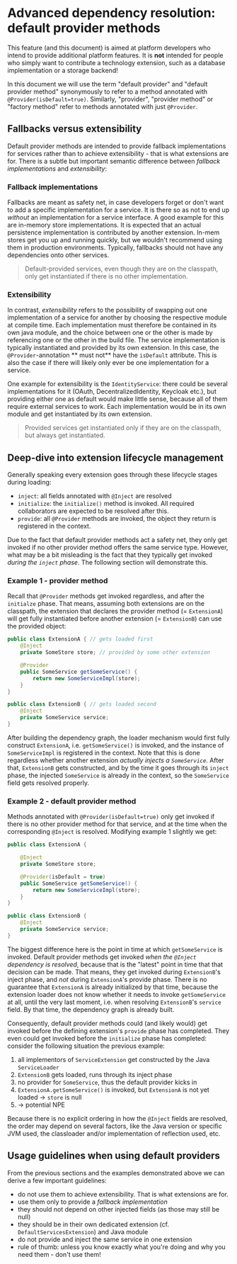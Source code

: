 # Advanced dependency resolution: default provider methods

This feature (and this document) is aimed at platform developers who intend to provide additional platform features. It
is **not** intended for people who simply want to contribute a technology extension, such as a database implementation
or a storage backend!

In this document we will use the term "default provider" and "default provider method" synonymously to refer to a method
annotated with `@Provider(isDefault=true)`. Similarly, "provider", "provider method" or "factory method"
refer to methods annotated with just `@Provider`.

## Fallbacks versus extensibility

Default provider methods are intended to provide fallback implementations for services rather than to achieve
extensibility - that is what extensions are for. There is a subtle but important semantic difference between _fallback
implementations_ and _extensibility_:

### Fallback implementations

Fallbacks are meant as safety net, in case developers forget or don't want to add a specific implementation for a
service. It is there so as not to end up _without_ an implementation for a service interface. A good example for this
are in-memory store implementations. It is expected that an actual persistence implementation is contributed by another
extension. In-mem stores get you up and running quickly, but we wouldn't recommend using them in production
environments. Typically, fallbacks should not have any dependencies onto other services.

> Default-provided services, even though they are on the classpath, only get instantiated if there is no other
> implementation.

### Extensibility

In contrast, _extensibility_ refers to the possibility of swapping out one implementation of a service for another by
choosing the respective module at compile time. Each implementation must therefore be contained in its own java module,
and the choice between one or the other is made by referencing one or the other in the build file. The service
implementation is typically instantiated and provided by its own extension. In this case, the `@Provider`-annotation **
must not** have the `isDefault` attribute. This is also the case if there will likely only ever be one implementation
for a service.

One example for extensibility is the `IdentityService`: there could be several implementations for it (OAuth,
DecentralizedIdentity, Keycloak etc.), but providing either one as default would make little sense, because all of them
require external services to work. Each implementation would be in its own module and get instantiated by its own
extension.

> Provided services get instantiated only if they are on the classpath, but always get instantiated.

## Deep-dive into extension lifecycle management

Generally speaking every extension goes through these lifecycle stages during loading:

- `inject`: all fields annotated with `@Inject` are resolved
- `initialize`: the `initialize()` method is invoked. All required collaborators are expected to be resolved after this.
- `provide`: all `@Provider` methods are invoked, the object they return is registered in the context.

Due to the fact that default provider methods act a safety net, they only get invoked if no other provider method offers
the same service type. However, what may be a bit misleading is the fact that they typically get invoked _during the
`inject` phase_. The following section will demonstrate this.

### Example 1 - provider method

Recall that `@Provider` methods get invoked regardless, and after the `initialze` phase. That means, assuming both
extensions are on the classpath, the extension that declares the provider method (= `ExtensionA`) will get fully
instantiated before another extension (= `ExtensionB`) can use the provided object:

```java
public class ExtensionA { // gets loaded first
    @Inject
    private SomeStore store; // provided by some other extension

    @Provider
    public SomeService getSomeService() {
        return new SomeServiceImpl(store);
    }
}

public class ExtensionB { // gets loaded second
    @Inject
    private SomeService service;
}
```

After building the dependency graph, the loader mechanism would first fully construct `ExtensionA`, i.e.
`getSomeService()` is invoked, and the instance of `SomeServiceImpl` is registered in the context. Note that this is
done regardless whether another extension _actually injects a `SomeService`_. After that, `ExtensionB` gets constructed,
and by the time it goes through its `inject` phase, the injected `SomeService` is already in the context, so the
`SomeService` field gets resolved properly.

### Example 2 - default provider method

Methods annotated with `@Provider(isDefault=true)` only get invoked if there is no other provider method for that
service, and at the time when the corresponding `@Inject` is resolved. Modifying example 1 slightly we get:

```java
public class ExtensionA {

    @Inject
    private SomeStore store;

    @Provider(isDefault = true)
    public SomeService getSomeService() {
        return new SomeServiceImpl(store);
    }
}

public class ExtensionB {
    @Inject
    private SomeService service;
}
```

The biggest difference here is the point in time at which `getSomeService` is invoked. Default provider methods get
invoked _when the `@Inject` dependency is resolved_, because that is the "latest" point in time that that decision can
be made. That means, they get invoked during `ExtensionB`'s inject phase, and _not_ during `ExtensionA`'s provide phase.
There is no guarantee that `ExtensionA` is already initialized by that time, because the extension loader does not know
whether it needs to invoke `getSomeService` at all, until the very last moment, i.e. when resolving `ExtensionB`'s
`service` field. By that time, the dependency graph is already built.

Consequently, default provider methods could (and likely would) get invoked before the defining extension's `provide`
phase has completed. They even could get invoked before the `initialize` phase has completed: consider the following
situation the previous example:

1. all implementors of `ServiceExtension` get constructed by the Java `ServiceLoader`
2. `ExtensionB` gets loaded, runs through its inject phase
3. no provider for `SomeService`, thus the default provider kicks in
4. `ExtensionA.getSomeService()` is invoked, but `ExtensionA` is not yet loaded -> `store` is null
5. -> potential NPE

Because there is no explicit ordering in how the `@Inject` fields are resolved, the order may depend on several factors,
like the Java version or specific JVM used, the classloader and/or implementation of reflection used, etc.

## Usage guidelines when using default providers

From the previous sections and the examples demonstrated above we can derive a few important guidelines:

- do not use them to achieve extensibility. That is what extensions are for.
- use them only to provide a _fallback implementation_
- they should not depend on other injected fields (as those may still be null)
- they should be in their own dedicated extension (cf. `DefaultServicesExtension`) and Java module
- do not provide and inject the same service in one extension
- rule of thumb: unless you know exactly what you're doing and why you need them - don't use them!